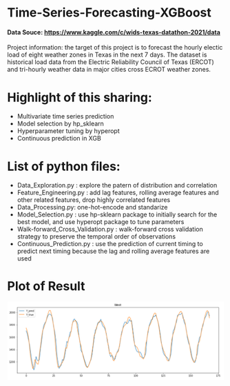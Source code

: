 # Time-Series-Forecasting-XGBoost
#### Data Souce: https://www.kaggle.com/c/wids-texas-datathon-2021/data
Project information: the target of this project is to forecast the hourly electic load of eight weather zones in Texas in the next 7 days. The dataset is historical load data from the Electric Reliability Council of Texas (ERCOT) and tri-hourly weather data in major cities cross ECROT weather zones.
# Highlight of this sharing:
- Multivariate time series prediction
- Model selection by hp_sklearn
- Hyperparameter tuning by hyperopt
- Continuous prediction in XGB
# List of python files:
- Data_Exploration.py : explore the patern of distribution and correlation 
- Feature_Engineering.py : add lag features, rolling average features and other related features, drop highly correlated features
- Data_Processing.py: one-hot-encode and standarize 
- Model_Selection.py : use hp-sklearn package to initially search for the best model, and use hyperopt package to tune parameters
- Walk-forward_Cross_Validation.py : walk-forward cross validation strategy to preserve the temporal order of observations
- Continuous_Prediction.py : use the prediction of current timing to predict next timing because the lag and rolling average features are used

# Plot of Result
![Prediction of West region](https://github.com/DisK123456/Time-Series-Forecast/blob/main/prediction_of_west.png?raw=true)
